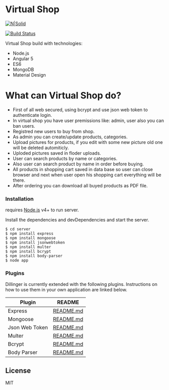 <h1><a id="Virtual_Shop_0"></a>Virtual Shop</h1>
<p><a href="https://nodesource.com/products/nsolid"><img src="https://cldup.com/dTxpPi9lDf.thumb.png" alt="N|Solid"></a></p>
<p><a href="https://github.com/alex-garmash/VirtualShop"><img src="https://travis-ci.org/joemccann/dillinger.svg?branch=master" alt="Build Status"></a></p>
<p>Virtual Shop build with technologies:</p>
<ul>
<li>Node.js</li>
<li>Angular 5</li>
<li>ES6</li>
<li>MongoDB</li>
<li>Material Design</li>
</ul>
<h1><a id="What_can_Virtual_Shop_do_14"></a>What can Virtual Shop do?</h1>
<ul>
<li>First of all web secured, using bcrypt and use json web token to authenticate login.</li>
<li>In virtual shop you have user premissions like: admin, user also you can ban users.</li>
<li>Registred new users to buy from shop.</li>
<li>As admin you can create/update products, categories.</li>
<li>Upload pictures for products, if you edit with some new picture old one will be deleted automiticly.</li>
<li>Uploded pictures saved in floder uploads.</li>
<li>User can search products by name or categories.</li>
<li>Also user can search product by name in order before buying.</li>
<li>All products in shopping cart saved in data base so user can close browser and next when user open his shopping cart everything will be there.</li>
<li>After ordering you can download all buyed products as PDF file.</li>
</ul>
<h3><a id="Installation_28"></a>Installation</h3>
<p>requires <a href="https://nodejs.org/">Node.js</a> v4+ to run server.</p>
<p>Install the dependencies and devDependencies and start the server.</p>
<pre><code class="language-sh">$ <span class="hljs-built_in">cd</span> server
$ npm install express
$ npm install mongoose
$ npm install jsonwebtoken
$ npm install multer
$ npm install bcrypt
$ npm install body-parser
$ node app
</code></pre>
<h3><a id="Plugins_45"></a>Plugins</h3>
<p>Dillinger is currently extended with the following plugins. Instructions on how to use them in your own application are linked below.</p>
<table class="table table-striped table-bordered">
<thead>
<tr>
<th>Plugin</th>
<th>README</th>
</tr>
</thead>
<tbody>
<tr>
<td>Express</td>
<td><a href="https://github.com/expressjs/express/blob/master/Readme.md">README.md</a></td>
</tr>
<tr>
<td>Mongoose</td>
<td><a href="https://github.com/Automattic/mongoose/blob/master/README.md">README.md</a></td>
</tr>
<tr>
<td>Json Web Token</td>
<td><a href="https://github.com/auth0/node-jsonwebtoken/blob/master/README.md">README.md</a></td>
</tr>
<tr>
<td>Multer</td>
<td><a href="https://github.com/expressjs/multer/blob/master/README.md">README.md</a></td>
</tr>
<tr>
<td>Bcrypt</td>
<td><a href="https://github.com/kelektiv/node.bcrypt.js/blob/master/README.md">README.md</a></td>
</tr>
<tr>
<td>Body Parser</td>
<td><a href="https://github.com/expressjs/body-parser/blob/master/README.md">README.md</a></td>
</tr>
</tbody>
</table>
<h2><a id="License_61"></a>License</h2>
<p>MIT</p>
